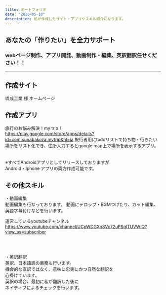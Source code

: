 ```yaml
---
title: ポートフォリオ 
date: "2020-05-10"
description: 私が作成したサイト・アプリやスキル紹介になります。
---
```


## あなたの「作りたい」を全力サポート
### webページ制作、アプリ開発、動画制作・編集、英訳翻訳任せください！！


__________________________________
## 作成サイト  


琉成工業 様 ホームページ


<!-- ### BAR SMILE 様 ホームページ

https://barsmile.studio.design/  -->




## 作成アプリ


旅行のお悩み解決！my trip！  
https://play.google.com/store/apps/details?id=com.sunabakoza.mytrip&hl=ja
旅行者用にtodoリストで持ち物・行きたい場所をリスト化でき、住所入力するとgoogle map上で場所を表示するアプリ。  
<br>
<br>
※すべてAndroidアプリとしてリリースしておりますが  
Android・Iphone アプリの両方作成可能です。  



## その他スキル

・動画編集  
動画編集も行なっております。
動画にテロップ・BGMつけたり、カット編集、  
英語字幕付けなどを行います。  


運営しているyoutubeチャンネル  
https://www.youtube.com/channel/UCpWDGXn8Vc72uPSqITUVWlQ?view_as=subscriber  

<br>
<br>

・英訳翻訳  
英訳、日本語訳の業務も行います。  
機会的な直訳ではなく、意味に忠実にかつ自然な翻訳を  
心掛けています。  
英訳の場合、最初に私が翻訳した後に  
ネイティブによるチェックを行います。


